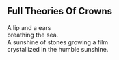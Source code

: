Full Theories Of Crowns
-----------------------
A lip and a ears  
breathing the sea.  
A sunshine of stones growing a film  
crystallized in the humble sunshine.  
